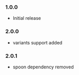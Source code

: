 ### 1.0.0
- Initial release

### 2.0.0
- variants support added

### 2.0.1
- spoon dependency removed